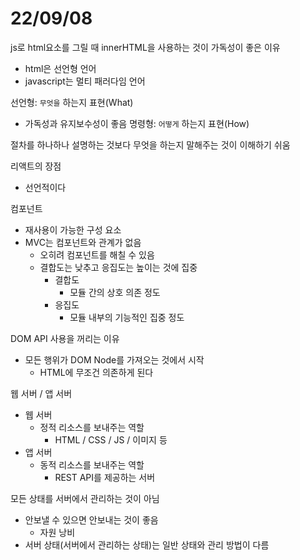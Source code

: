 # 22/09/08

js로 html요소를 그릴 때 innerHTML을 사용하는 것이 가독성이 좋은 이유
- html은 선언형 언어
- javascript는 멀티 패러다임 언어

선언형: `무엇을` 하는지 표현(What)
- 가독성과 유지보수성이 좋음
명령형: `어떻게` 하는지 표현(How)

절차를 하나하나 설명하는 것보다 무엇을 하는지 말해주는 것이 이해하기 쉬움


리액트의 장점
- 선언적이다

컴포넌트
- 재사용이 가능한 구성 요소
- MVC는 컴포넌트와 관계가 없음
	- 오히려 컴포넌트를 해칠 수 있음
	- 결합도는 낮추고 응집도는 높이는 것에 집중
		- 결합도
			- 모듈 간의 상호 의존 정도
		- 응집도
			- 모듈 내부의 기능적인 집중 정도


DOM API 사용을 꺼리는 이유
- 모든 행위가 DOM Node를 가져오는 것에서 시작
	- HTML에 무조건 의존하게 된다


웹 서버 / 앱 서버
- 웹 서버
	- 정적 리소스를 보내주는 역할
		- HTML / CSS / JS / 이미지 등
- 앱 서버
	- 동적 리소스를 보내주는 역할
		- REST API를 제공하는 서버

모든 상태를 서버에서 관리하는 것이 아님
- 안보낼 수 있으면 안보내는 것이 좋음
	- 자원 낭비
- 서버 상태(서버에서 관리하는 상태)는 일반 상태와 관리 방법이 다름